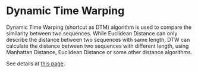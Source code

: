 # Dynamic Time Warping

Dynamic Time Warping (shortcut as DTM) algorithm is used to compare the similarity between two sequences. While Euclidean Distance can only describe the distance between two sequences with same length, DTW can calculate the distance between two sequences with different length, using Manhattan Distance, Euclidean Distance or some other distance algorithms.

See details at [this page](https://zhuanlan.zhihu.com/p/73376698).
